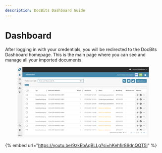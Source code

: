 ```yaml
---
description: DocBits Dashboard Guide
---
```


# Dashboard

After logging in with your credentials, you will be redirected to the DocBits Dashboard homepage. This is the main page where you can see and manage all your imported documents.

<figure><img src="../../.gitbook/assets/image (26).png" alt=""><figcaption></figcaption></figure>



{% embed url="https://youtu.be/9zkEbAqBLLg?si=hKeh1ir89dnQQT5l" %}
